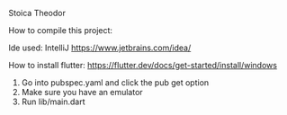 Stoica Theodor

How to compile this project:

Ide used: IntelliJ
https://www.jetbrains.com/idea/

How to install flutter:
https://flutter.dev/docs/get-started/install/windows


1. Go into pubspec.yaml and click the pub get option
2. Make sure you have an emulator
3. Run lib/main.dart


